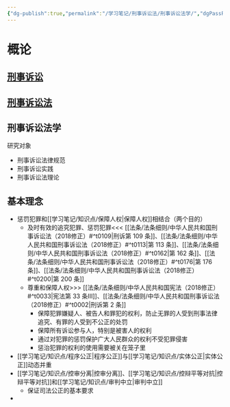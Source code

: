 ```yaml
---
{"dg-publish":true,"permalink":"/学习笔记/刑事诉讼法/刑事诉讼法学/","dgPassFrontmatter":true}
---
```


# 概论
## [刑事诉讼](/学习笔记/知识点/刑事诉讼)
## [刑事诉讼法](/学习笔记/知识点/刑事诉讼法)
## 刑事诉讼法学 
研究对象
- 刑事诉讼法律规范
- 刑事诉讼实践
- 刑事诉讼法理论
## 基本理念
- 惩罚犯罪和[[学习笔记/知识点/保障人权\|保障人权]]相结合（两个目的）
	- 及时有效的追究犯罪、惩罚犯罪<<< [[法条/法条细则/中华人民共和国刑事诉讼法（2018修正）#^t0109\|刑诉第 109 条]]、[[法条/法条细则/中华人民共和国刑事诉讼法（2018修正）#^t0113\|第 113 条]]、[[法条/法条细则/中华人民共和国刑事诉讼法（2018修正）#^t0162\|第 162 条]]、[[法条/法条细则/中华人民共和国刑事诉讼法（2018修正）#^t0176\|第 176 条]]、[[法条/法条细则/中华人民共和国刑事诉讼法（2018修正）#^t0200\|第 200 条]]
	- 尊重和保障人权>>> [[法条/法条细则/中华人民共和国宪法（2018修正）#^t0033\|宪法第 33 条Ⅲ]]、[[法条/法条细则/中华人民共和国刑事诉讼法（2018修正）#^t0002\|刑诉第 2 条]]
		- 保障犯罪嫌疑人、被告人和罪犯的权利，防止无罪的人受到刑事法律追究、有罪的人受到不公正的处罚
		- 保障所有诉讼参与人，特别是被害人的权利
		- 通过对犯罪的惩罚保护广大人民群众的权利不受犯罪侵害
		- 惩治犯罪的权利的使用需要被关在笼子里
- [[学习笔记/知识点/程序公正\|程序公正]]与[[学习笔记/知识点/实体公正\|实体公正]]动态并重
- [[学习笔记/知识点/控审分离\|控审分离]]、[[学习笔记/知识点/控辩平等对抗\|控辩平等对抗]]和[[学习笔记/知识点/审判中立\|审判中立]]
	- 保证司法公正的基本要求
- 


